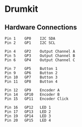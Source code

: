 # Drumkit

## Hardware Connections

    Pin 1    GP0    I2C SDA
    Pin 2    GP1    I2C SCL

    Pin 4    GP2    Output Channel A
    Pin 5    GP3    Output Channel B
    Pin 6    GP4    Output Channel C

    Pin 7    GP5    Button 1
    Pin 9    GP6    Button 2
    Pin 10   GP7    Button 3
    Pin 11   GP8    Button 4

    Pin 12   GP9    Encoder A
    Pin 14   GP10   Encoder B
    Pin 15   GP11   Encoder Click

    Pin 16   GP12   LED 1
    Pin 17   GP13   LED 2
    Pin 19   GP14   LED 3
    Pin 20   GP15   LED 4
